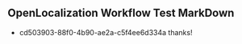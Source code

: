 ## OpenLocalization Workflow Test MarkDown
* cd503903-88f0-4b90-ae2a-c5f4ee6d334a thanks!

<!--HONumber=Jul16_HO4-->


